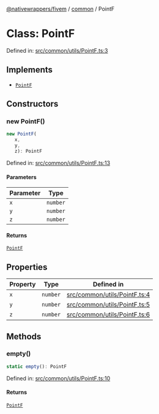 [@nativewrappers/fivem](../../README.md) / [common](../README.md) / PointF

# Class: PointF

Defined in: [src/common/utils/PointF.ts:3](https://github.com/nativewrappers/nativewrappers/blob/fae5ced8514b2702c9e091cb4666009f585dc560/src/common/utils/PointF.ts#L3)

## Implements

- [`PointF`](PointF.md)

## Constructors

### new PointF()

```ts
new PointF(
   x, 
   y, 
   z): PointF
```

Defined in: [src/common/utils/PointF.ts:13](https://github.com/nativewrappers/nativewrappers/blob/fae5ced8514b2702c9e091cb4666009f585dc560/src/common/utils/PointF.ts#L13)

#### Parameters

| Parameter | Type |
| ------ | ------ |
| `x` | `number` |
| `y` | `number` |
| `z` | `number` |

#### Returns

[`PointF`](PointF.md)

## Properties

| Property | Type | Defined in |
| ------ | ------ | ------ |
| <a id="x-1"></a> `x` | `number` | [src/common/utils/PointF.ts:4](https://github.com/nativewrappers/nativewrappers/blob/fae5ced8514b2702c9e091cb4666009f585dc560/src/common/utils/PointF.ts#L4) |
| <a id="y-1"></a> `y` | `number` | [src/common/utils/PointF.ts:5](https://github.com/nativewrappers/nativewrappers/blob/fae5ced8514b2702c9e091cb4666009f585dc560/src/common/utils/PointF.ts#L5) |
| <a id="z-1"></a> `z` | `number` | [src/common/utils/PointF.ts:6](https://github.com/nativewrappers/nativewrappers/blob/fae5ced8514b2702c9e091cb4666009f585dc560/src/common/utils/PointF.ts#L6) |

## Methods

### empty()

```ts
static empty(): PointF
```

Defined in: [src/common/utils/PointF.ts:10](https://github.com/nativewrappers/nativewrappers/blob/fae5ced8514b2702c9e091cb4666009f585dc560/src/common/utils/PointF.ts#L10)

#### Returns

[`PointF`](PointF.md)
